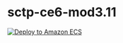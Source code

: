 # sctp-ce6-mod3.11

[![Deploy to Amazon ECS](https://github.com/tsanghan/sctp-ce6-mod3.11/actions/workflows/aws-ecs-ecr.yaml/badge.svg)][def]

[def]: https://github.com/tsanghan/sctp-ce6-mod3.11/actions/workflows/aws-ecs-ecr.yaml